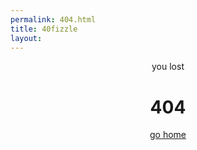 ```yaml
---
permalink: 404.html
title: 40fizzle
layout: 
---
```

<center>
you lost

<h1>404</h1>

<a href="{{ site.url }}">go home</a>
</center>
